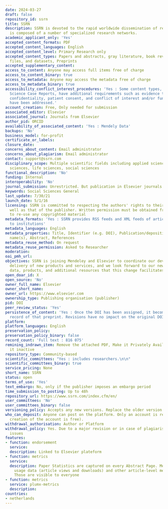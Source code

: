 ```yaml
---
date: 2024-03-27
draft: false
repository_id: ssrn
title: SSRN
description: SSRN is devoted to the rapid worldwide dissemination of research and
  is composed of a number of specialized research networks.
academic_applicant_only: 'Yes'
accepted_content_formats: PDF
accepted_content_languages: English
accepted_content_level: Primary Research only
accepted_content_types: Papers and abstracts, gray literature, book reviews, multimedia
  files, and datasets, Preprints
accepted_supplementary_content:
access_to_content: Anyone may access full items free of charge
access_to_content_binary: true
access_to_metadata: Anyone may access the metadata free of charge
access_to_metadata_binary: true
accessibility_conflict_interest_procedures: 'Yes : Some content types, such as Health
  Science Case Reports, have additional requirements such as evidence that patient
  confidentiality, patient consent, and conflict of interest and/or funding concerns
  have been addressed.'
account_creation: Free, Only needed for submission
associated_editor: Elsevier
associated_journal: Journals from Elsevier
author_pid: ORCID
availability_of_associated_content: 'Yes : Mendely Data'
backups: 'No'
business_model: for-profit
certificate_or_labels:
closure_date:
concerns_about_content: Email administrator
concerns_about_plagiarism: Email administrator
contact: support@ssrn.com
disciplinary_scope: Multiple scientific fields including applied sciences, health
  sciences, life sciences, social sciences
functional_description: 'No'
funding: Internal
interoperability: 'No'
journal_submission: Unrestricted. But publication in Elsevier journals facilitated
keywords: Social Sciences General
last_update: 7/30/21
launch_date: 5/1/16
licensing: SSRN is committed to respecting the authors' rights to their papers as
  well as that of the publisher. Written permission must be obtained from the rightsholder
  to re-use any copyrighted material
metadata_formats: 'Yes : SSRN provides RSS feeds and XML feeds of article metadata
  to institutions'
metadata_languages: English
metadata_properties: Title, Identifier (e.g. DOI), Publication/deposition date, Author
  name(s), Abstract, References
metadata_reuse_method: On request
metadata_reuse_permission: Asked to Researcher
moderation:
oai_pmh_url:
objectives: SSRN is joining Mendeley and Elsevier to coordinate our development and
  delivery of new products and services, and we look forward to our new access to
  data, products, and additional resources that this change facilitates
open_doar_id: X
open_source: 'No'
owner_full_name: Elsevier
owner_short_name:
owner_url: https://www.elsevier.com
ownership_type: Publishing organisation (publisher)
pid: DOI
peer_review_status: 'Yes'
persistence_of_content: 'Yes : Once the DOI has been assigned, it becomes a permanent
  record of that preprint. Revisions have no impact on the original DOI assignment.'
platform:
platform_languages: English
preservation_policy:
preservation_policy_binary: false
record_count: 'Full text : 816 075'
remining_indrawn_item: Remove the attached PDF, Make it Privately Available, Make
  it inactive
repository_type: Community-based
scientific_committees: "Yes : includes researchers.\n\n"
scientific_committees_binary: true
service_pricing: None
short_name: SSRN
status: open
terms_of_use: 'Yes'
text_embargo: No, only if the publisher imposes an embargo period
time_submission_to_posting: Up to 48h
repository_url: https://www.ssrn.com/index.cfm/en/
user_committees: 'No'
user_committees_binary: false
versioning_policy: Accepts any new versions. Replace the older version of the paper.
who_can_deposit: Anyone can post on the platform. Only an account is required ( The
  creation of the account is free).
withdrawal_authorisation: Author or Platform
withdrawal_policy: Yes. Due to a major revision or in case of plagiarism or ethical
  issues
features:
- function: endorsement
  service:
  description: Linked to Elsevier plateform
- function: metrics
  service:
  description: Paper Statistics are captured on every Abstract Page. Metrics include
    usage data (article views and downloads) and other article-level metrics (Citations).
    Those are visible to everyone
- function: metrics
  service: plumx-metrics
  description:
countries:
- netherlands
---
```



